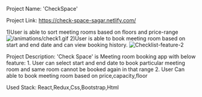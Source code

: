 Project Name: 'CheckSpace'

Project Link: https://check-space-sagar.netlify.com/

1)User is able to sort meeting rooms based on floors and price-range
![/animations/check1.gif](/animations/check1.gif)
2)User is able to book meeting room based on start and end date and can view booking history.
![Checklist-feature-2](animations/check2.gif)

Project Description:
'Check Space' is Meeting room booking app with below feature:
    1. User can select start and end date to book particular meeting room and same room cannot be booked again in that range
    2. User Can able to book meeting room based on price,capacity,floor

Used Stack: React,Redux,Css,Bootstrap,Html
